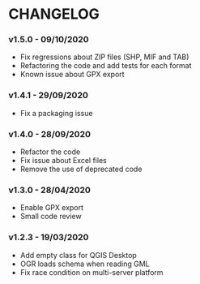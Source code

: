 # CHANGELOG

### v1.5.0 - 09/10/2020

* Fix regressions about ZIP files (SHP, MIF and TAB)
* Refactoring the code and add tests for each format
* Known issue about GPX export

### v1.4.1 - 29/09/2020

* Fix a packaging issue

### v1.4.0 - 28/09/2020

* Refactor the code
* Fix issue about Excel files
* Remove the use of deprecated code

### v1.3.0 - 28/04/2020

* Enable GPX export
* Small code review

### v1.2.3 - 19/03/2020

* Add empty class for QGIS Desktop
* OGR loads schema when reading GML
* Fix race condition on multi-server platform

###
